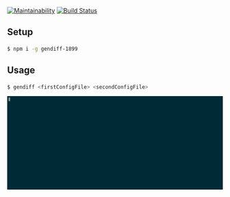 [![Maintainability](https://api.codeclimate.com/v1/badges/cb998024a014890af6f2/maintainability)](https://codeclimate.com/github/mgurbanzade/gendiff/maintainability)
[![Build Status](https://travis-ci.org/mgurbanzade/gendiff.svg?branch=master)](https://travis-ci.org/mgurbanzade/gendiff)


## Setup

```sh
$ npm i -g gendiff-1899
```

## Usage

```sh
$ gendiff <firstConfigFile> <secondConfigFile>
```

![Usage](https://github.com/mgurbanzade/gendiff/blob/master/common/demo.gif)
